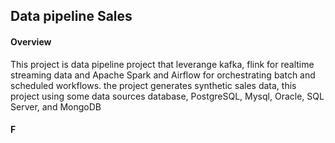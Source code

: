 ## Data pipeline Sales 

#### Overview 
This project is data pipeline project that leverange kafka, flink for realtime streaming data and Apache Spark and Airflow for orchestrating batch and scheduled workflows. the project generates synthetic sales data, this project using some data sources database, PostgreSQL, Mysql, Oracle, SQL Server, and MongoDB

#### F
